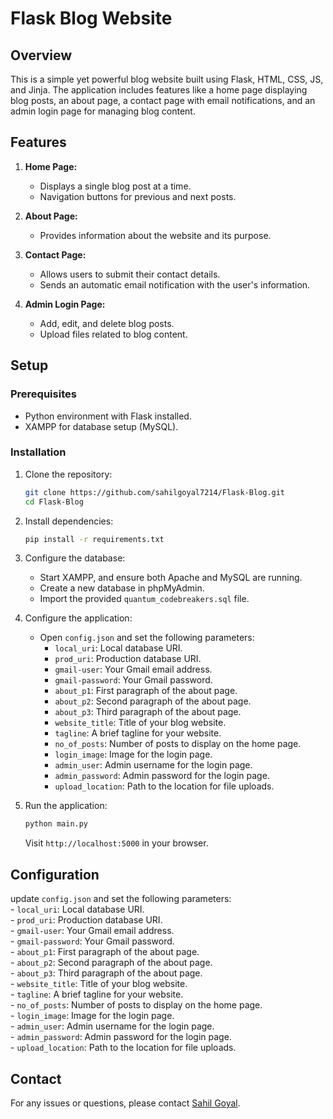 

# Flask Blog Website

## Overview

This is a simple yet powerful blog website built using Flask, HTML, CSS, JS, and Jinja. The application includes features like a home page displaying blog posts, an about page, a contact page with email notifications, and an admin login page for managing blog content.

## Features

1. **Home Page:**
   - Displays a single blog post at a time.
   - Navigation buttons for previous and next posts.

2. **About Page:**
   - Provides information about the website and its purpose.

3. **Contact Page:**
   - Allows users to submit their contact details.
   - Sends an automatic email notification with the user's information.

4. **Admin Login Page:**
   - Add, edit, and delete blog posts.
   - Upload files related to blog content.

## Setup

### Prerequisites

- Python environment with Flask installed.
- XAMPP for database setup (MySQL).

### Installation

1. Clone the repository:

   ```bash
   git clone https://github.com/sahilgoyal7214/Flask-Blog.git
   cd Flask-Blog
   ```

2. Install dependencies:

   ```bash
   pip install -r requirements.txt
   ```

3. Configure the database:

   - Start XAMPP, and ensure both Apache and MySQL are running.
   - Create a new database in phpMyAdmin.
   - Import the provided `quantum_codebreakers.sql` file.

4. Configure the application:

   - Open `config.json` and set the following parameters:
     - `local_uri`: Local database URI.
     - `prod_uri`: Production database URI.
     - `gmail-user`: Your Gmail email address.
     - `gmail-password`: Your Gmail password.
     - `about_p1`: First paragraph of the about page.
     - `about_p2`: Second paragraph of the about page.
     - `about_p3`: Third paragraph of the about page.
     - `website_title`: Title of your blog website.
     - `tagline`: A brief tagline for your website.
     - `no_of_posts`: Number of posts to display on the home page.
     - `login_image`: Image for the login page.
     - `admin_user`: Admin username for the login page.
     - `admin_password`: Admin password for the login page.
     - `upload_location`: Path to the location for file uploads.

5. Run the application:

   ```bash
   python main.py
   ```

   Visit `http://localhost:5000` in your browser.

## Configuration

update `config.json` and set the following parameters:  
     - `local_uri`: Local database URI.  
     - `prod_uri`: Production database URI.  
     - `gmail-user`: Your Gmail email address.  
     - `gmail-password`: Your Gmail password.  
     - `about_p1`: First paragraph of the about page.  
     - `about_p2`: Second paragraph of the about page.  
     - `about_p3`: Third paragraph of the about page.  
     - `website_title`: Title of your blog website.  
     - `tagline`: A brief tagline for your website.  
     - `no_of_posts`: Number of posts to display on the home page.  
     - `login_image`: Image for the login page.  
     - `admin_user`: Admin username for the login page.  
     - `admin_password`: Admin password for the login page.  
     - `upload_location`: Path to the location for file uploads.  


## Contact

For any issues or questions, please contact [Sahil Goyal](in/sahil-goyal-1a731124a).


